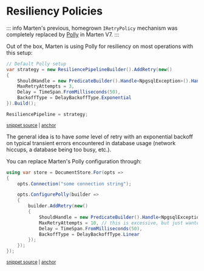 # Resiliency Policies

::: info
Marten's previous, homegrown `IRetryPolicy` mechanism was completely replaced by  [Polly](https://www.nuget.org/packages/polly) in Marten V7.
:::

Out of the box, Marten is using Polly for resiliency on most operations with this setup:

<!-- snippet: sample_default_Polly_setup -->
<a id='snippet-sample_default_polly_setup'></a>
```cs
// Default Polly setup
var strategy = new ResiliencePipelineBuilder().AddRetry(new()
{
    ShouldHandle = new PredicateBuilder().Handle<NpgsqlException>().Handle<MartenCommandException>(),
    MaxRetryAttempts = 3,
    Delay = TimeSpan.FromMilliseconds(50),
    BackoffType = DelayBackoffType.Exponential
}).Build();

ResiliencePipeline = strategy;
```
<sup><a href='https://github.com/JasperFx/marten/blob/master/src/Marten/StoreOptions.cs#L104-L117' title='Snippet source file'>snippet source</a> | <a href='#snippet-sample_default_polly_setup' title='Start of snippet'>anchor</a></sup>
<!-- endSnippet -->

The general idea is to have *some* level of retry with an exponential backoff on typical transient errors encountered 
in database usage (network hiccups, a database being too busy, etc.).

You can replace Marten's Polly configuration through:

<!-- snippet: sample_configure_polly -->
<a id='snippet-sample_configure_polly'></a>
```cs
using var store = DocumentStore.For(opts =>
{
    opts.Connection("some connection string");

    opts.ConfigurePolly(builder =>
    {
        builder.AddRetry(new()
        {
            ShouldHandle = new PredicateBuilder().Handle<NpgsqlException>().Handle<MartenCommandException>(),
            MaxRetryAttempts = 10, // this is excessive, but just wanted to show something different
            Delay = TimeSpan.FromMilliseconds(50),
            BackoffType = DelayBackoffType.Linear
        });
    });
});
```
<sup><a href='https://github.com/JasperFx/marten/blob/master/src/Marten.Testing/Examples/ErrorHandling.cs#L12-L30' title='Snippet source file'>snippet source</a> | <a href='#snippet-sample_configure_polly' title='Start of snippet'>anchor</a></sup>
<!-- endSnippet -->
